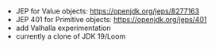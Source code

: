 
###

* JEP for Value objects: https://openjdk.org/jeps/8277163
* JEP 401 for Primitive objects: https://openjdk.org/jeps/401
* add Valhalla experimentation
* currently a clone of JDK 19/Loom
